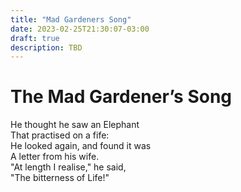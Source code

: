```yaml
---
title: "Mad Gardeners Song"
date: 2023-02-25T21:30:07-03:00
draft: true
description: TBD
---
```


# The Mad Gardener’s Song

He thought he saw an Elephant  
That practised on a fife:  
He looked again, and found it was  
A letter from his wife.  
"At length I realise," he said,  
"The bitterness of Life!"  